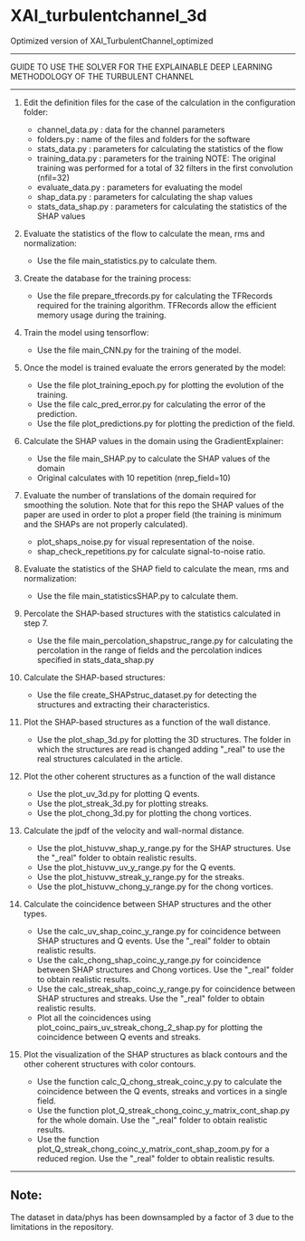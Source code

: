 # XAI_turbulentchannel_3d

Optimized version of XAI_TurbulentChannel_optimized
_____________________________________________________________________________
GUIDE TO USE THE SOLVER FOR THE EXPLAINABLE DEEP LEARNING METHODOLOGY OF THE TURBULENT CHANNEL                                                       
____________________________________________________________________________

1.  Edit the definition files for the case of the calculation in the configuration folder:
	- channel_data.py    : data for the channel parameters
	- folders.py         : name of the files and folders for the software
	- stats_data.py      : parameters for calculating the statistics of the 
	                       flow
	- training_data.py   : parameters for the training
	                       NOTE: The original training was performed for a total of 32
							     filters in the first convolution (nfil=32) 
	- evaluate_data.py   : parameters for evaluating the model
	- shap_data.py       : parameters for calculating the shap values
	- stats_data_shap.py : parameters for calculating the statistics of the
	                       SHAP values
	
2.  Evaluate the statistics of the flow to calculate the mean, rms and 
    normalization:
	- Use the file main_statistics.py to calculate them.
	
3.  Create the database for the training process:
	- Use the file prepare_tfrecords.py for calculating the TFRecords
	  required for the training algorithm. TFRecords allow the efficient
	  memory usage during the training.

4.  Train the model using tensorflow:
	- Use the file main_CNN.py for the training of the model.
	
5.  Once the model is trained evaluate the errors generated by the model:
    - Use the file plot_training_epoch.py for plotting the evolution of 
	  the training.
	- Use the file calc_pred_error.py for calculating the error of the
	  prediction.
	- Use the file plot_predictions.py for plotting the prediction of the 
	  field.
	  
6.  Calculate the SHAP values in the domain using the GradientExplainer:
	- Use the file main_SHAP.py to calculate the SHAP values of the domain
	- Original calculates with 10 repetition (nrep_field=10)
	
7.  Evaluate the number of translations of the domain required for smoothing
    the solution. Note that for this repo the SHAP values of the paper are
	used in order to plot a proper field (the training is minimum and the 
	SHAPs are not properly calculated).
	- plot_shaps_noise.py for visual representation of the noise.
	- shap_check_repetitions.py for calculate signal-to-noise ratio.
	
8.  Evaluate the statistics of the SHAP field to calculate the mean, rms and 
    normalization:
	- Use the file main_statisticsSHAP.py to calculate them.
	
9.  Percolate the SHAP-based structures with the statistics calculated in 
    step 7.
    - Use the file main_percolation_shapstruc_range.py for calculating the 
	  percolation in the range of fields and the percolation indices specified
	  in stats_data_shap.py

10. Calculate the SHAP-based structures:
	- Use the file create_SHAPstruc_dataset.py for detecting the structures
	  and extracting their characteristics.

11. Plot the SHAP-based structures as a function of the wall distance.
	- Use the plot_shap_3d.py for plotting the 3D structures. The folder in which the
	  structures are read is changed adding "_real" to use the real structures calculated
	  in the article.
	
12. Plot the other coherent structures as a function of the wall distance
	- Use the plot_uv_3d.py for plotting Q events.
	- Use the plot_streak_3d.py for plotting streaks.
	- Use the plot_chong_3d.py for plotting the chong vortices.
	
13. Calculate the jpdf of the velocity and wall-normal distance.
	- Use the plot_histuvw_shap_y_range.py for the SHAP structures. Use the "_real" folder
	  to obtain realistic results.
	- Use the plot_histuvw_uv_y_range.py for the Q events.
	- Use the plot_histuvw_streak_y_range.py for the streaks.
	- Use the plot_histuvw_chong_y_range.py for the chong vortices.
	
14. Calculate the coincidence between SHAP structures and the other types.
	- Use the calc_uv_shap_coinc_y_range.py for coincidence between SHAP 
	  structures and Q events. Use the "_real" folder to obtain realistic results.
	- Use the calc_chong_shap_coinc_y_range.py for coincidence between SHAP 
	  structures and Chong vortices. Use the "_real" folder to obtain realistic results.
	- Use the calc_streak_shap_coinc_y_range.py for coincidence between SHAP 
	  structures and streaks. Use the "_real" folder to obtain realistic results.
	- Plot all the coincidences using plot_coinc_pairs_uv_streak_chong_2_shap.py for
	  plotting the coincidence between Q events and streaks.
	  
15. Plot the visualization of the SHAP structures as black contours and the other
	coherent structures with color contours.
	- Use the function calc_Q_chong_streak_coinc_y.py to calculate the coincidence between
	  the Q events, streaks and vortices in a single field.
	- Use the function plot_Q_streak_chong_coinc_y_matrix_cont_shap.py for the whole
      domain.  Use the "_real" folder to obtain realistic results.
	- Use the function plot_Q_streak_chong_coinc_y_matrix_cont_shap_zoom.py for a 
	  reduced region.  Use the "_real" folder to obtain realistic results.
	  

-------------------------------------------------------------------------------------------------------
Note: 
-------------------------------------------------------------------------------------------------------
The dataset in data/phys has been downsampled by a factor of 3 due to the limitations in the 
repository.
